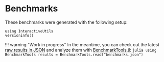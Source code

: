 # Benchmarks

These benchmarks were generated with the following setup:
```@repl
using InteractiveUtils
versioninfo()
```

!!! warning "Work in progress"
    In the meantime, you can check out the latest [raw results in JSON](benchmarks.json) and analyze them with [BenchmarkTools.jl](https://github.com/JuliaCI/BenchmarkTools.jl):
    ```julia
    using BenchmarkTools
    results = BenchmarkTools.read("benchmarks.json")
    ```